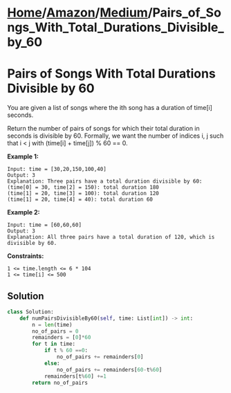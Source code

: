 # [Home](./../../..)/[Amazon](./../..)/[Medium](./..)/Pairs_of_Songs_With_Total_Durations_Divisible_by_60
<h1>Pairs of Songs With Total Durations Divisible by 60</h1>

<p>
You are given a list of songs where the ith song has a duration of time[i] seconds.

Return the number of pairs of songs for which their total duration in seconds is divisible by 60. Formally, we want the number of indices i, j such that i < j with (time[i] + time[j]) % 60 == 0.

</p>

<b>Example 1:</b>

    Input: time = [30,20,150,100,40]
    Output: 3
    Explanation: Three pairs have a total duration divisible by 60:
    (time[0] = 30, time[2] = 150): total duration 180
    (time[1] = 20, time[3] = 100): total duration 120
    (time[1] = 20, time[4] = 40): total duration 60
  
<b>Example 2:</b>

    Input: time = [60,60,60]
    Output: 3
    Explanation: All three pairs have a total duration of 120, which is divisible by 60.
 
<b>Constraints:</b>

    1 <= time.length <= 6 * 104
    1 <= time[i] <= 500


<h2>Solution</h2>

```python
class Solution:
    def numPairsDivisibleBy60(self, time: List[int]) -> int:
        n = len(time)
        no_of_pairs = 0
        remainders = [0]*60 
        for t in time:
            if t % 60 ==0:
                no_of_pairs += remainders[0]
            else:
                no_of_pairs += remainders[60-t%60]
            remainders[t%60] +=1
        return no_of_pairs
```
